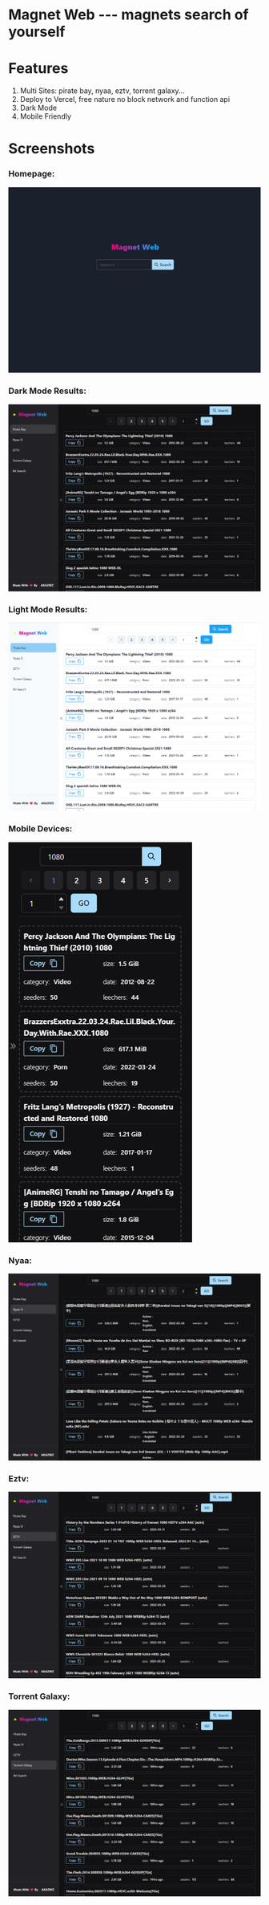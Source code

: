 # Magnet Web --- magnets search of yourself

# Features

1. Multi Sites: pirate bay, nyaa, eztv, torrent galaxy...
2. Deploy to Vercel, free nature no block network and function api
3. Dark Mode
4. Mobile Friendly

# Screenshots

### Homepage:

![homepage](docs/homepage.png)

### Dark Mode Results:

![result](docs/result.png)

### Light Mode Results:

![lightmode](docs/lightmode.png)

### Mobile Devices:

![mobile](docs/mobile.png)

### Nyaa:

![nyaa](docs/nyaa.png)

### Eztv:

![eztv](docs/eztv.png)

### Torrent Galaxy:

![torrent-galaxy](docs/torrent-galaxy.png)
